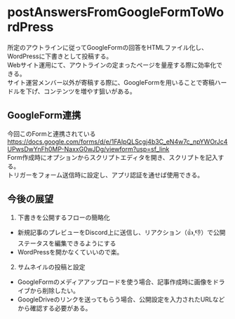 # postAnswersFromGoogleFormToWordPress

所定のアウトラインに従ってGoogleFormの回答をHTMLファイル化し、WordPressに下書きとして投稿する。  
Webサイト運用にて、アウトラインの定まったページを量産する際に効率化できる。  
サイト運営メンバー以外が寄稿する際に、GoogleFormを用いることで寄稿ハードルを下げ、コンテンツを増やす狙いがある。  

## GoogleForm連携
今回このFormと連携されている  
https://docs.google.com/forms/d/e/1FAIpQLScgj4b3C_eN4w7c_npYWOrJc4UPwsDwYnFh0MP-NaxxG0wJDg/viewform?usp=sf_link  
Form作成時にオプションからスクリプトエディタを開き、スクリプトを記入する。  
トリガーをフォーム送信時に設定し、アプリ認証を通せば使用できる。

## 今後の展望
1. 下書きを公開するフローの簡略化
- 新規記事のプレビューをDiscord上に送信し、リアクション（👍,👎）で公開ステータスを編集できるようにする
- WordPressを開かなくていいので楽。

2. サムネイルの投稿と設定
- GoogleFormのメディアアップロードを使う場合、記事作成時に画像をドライブから削除したい。
- GoogleDriveのリンクを送ってもらう場合、公開設定を入力されたURLなどから確認する必要がある。
